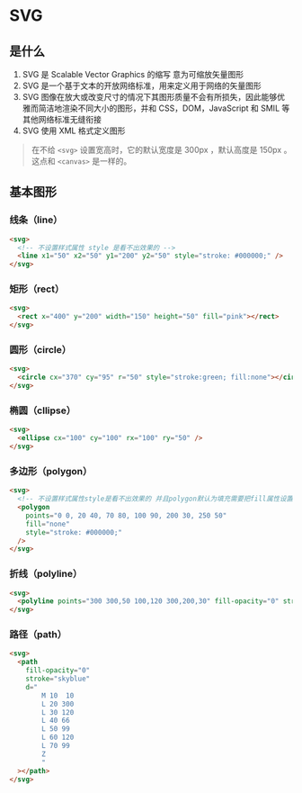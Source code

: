 # SVG

## 是什么

1. SVG 是 Scalable Vector Graphics 的缩写 意为可缩放矢量图形
2. SVG 是一个基于文本的开放网络标准，用来定义用于网络的矢量图形
3. SVG 图像在放大或改变尺寸的情况下其图形质量不会有所损失，因此能够优雅而简洁地渲染不同大小的图形，并和 CSS，DOM，JavaScript 和 SMIL 等其他网络标准无缝衔接
4. SVG 使用 XML 格式定义图形

> 在不给 `<svg>` 设置宽高时，它的默认宽度是 300px ，默认高度是 150px 。这点和 `<canvas>` 是一样的。

## 基本图形

### 线条（line）

```html
<svg>
  <!-- 不设置样式属性 style 是看不出效果的 -->
  <line x1="50" x2="50" y1="200" y2="50" style="stroke: #000000;" />
</svg>
```

### 矩形（rect）

```html
<svg>
  <rect x="400" y="200" width="150" height="50" fill="pink"></rect>
</svg>
```

### 圆形（circle）

```html
<svg>
  <circle cx="370" cy="95" r="50" style="stroke:green; fill:none"></circle>
</svg>
```

### 椭圆（cllipse）

```html
<svg>
  <ellipse cx="100" cy="100" rx="100" ry="50" />
</svg>
```

### 多边形（polygon）

```html
<svg>
  <!-- 不设置样式属性style是看不出效果的 并且polygon默认为填充需要把fill属性设置为none -->
  <polygon
    points="0 0, 20 40, 70 80, 100 90, 200 30, 250 50"
    fill="none"
    style="stroke: #000000;"
  />
</svg>
```

### 折线（polyline）

```html
<svg>
  <polyline points="300 300,50 100,120 300,200,30" fill-opacity="0" stroke="cyan"></polyline>
</svg>
```

### 路径（path）

```html
<svg>
  <path
    fill-opacity="0"
    stroke="skyblue"
    d="
        M 10  10
        L 20 300
        L 30 120
        L 40 66
        L 50 99
        L 60 120
        L 70 99
        Z
        "
  ></path>
</svg>
```
